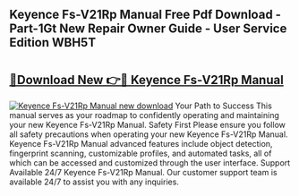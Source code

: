 ## Keyence Fs-V21Rp Manual Free Pdf Download - Part-1Gt New Repair Owner Guide - User Service Edition WBH5T

# <h2><a href="http://bc27662.oget.top/?id=Keyence+Fs-V21Rp+Manual">🔗Download New 👉🔴 Keyence Fs-V21Rp Manual</a></h2>

[![Keyence Fs-V21Rp Manual new download](https://i.imgur.com/5g1atiW.png)](http://bc27662.oget.top/?id=Keyence+Fs-V21Rp+Manual)
Your Path to Success This manual serves as your roadmap to confidently operating and maintaining your new Keyence Fs-V21Rp Manual. Safety First Please ensure you follow all safety precautions when operating your new Keyence Fs-V21Rp Manual. Keyence Fs-V21Rp Manual advanced features include object detection, fingerprint scanning, customizable profiles, and automated tasks, all of which can be accessed and customized through the user interface. Support Available 24/7 Keyence Fs-V21Rp Manual. Our customer support team is available 24/7 to assist you with any inquiries.
